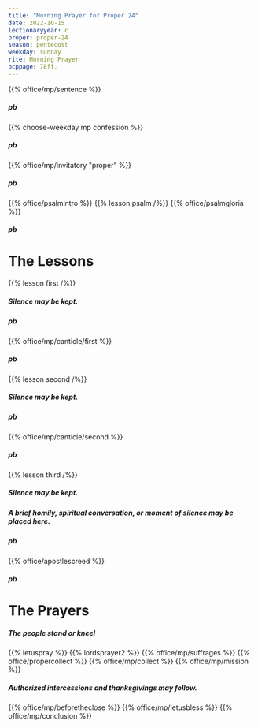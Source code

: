 ```yaml
---
title: "Morning Prayer for Proper 24"
date: 2022-10-15
lectionaryyear: c
proper: proper-24
season: pentecost
weekday: sunday
rite: Morning Prayer
bcppage: 78ff.
---
```


{{% office/mp/sentence %}}
##### pb
{{% choose-weekday mp confession %}}
##### pb
{{% office/mp/invitatory "proper" %}}
##### pb
{{% office/psalmintro %}}
{{% lesson psalm /%}}
{{% office/psalmgloria %}}
##### pb
# The Lessons
{{% lesson first /%}}
##### Silence may be kept.
##### pb
{{% office/mp/canticle/first %}}
##### pb
{{% lesson second /%}}
##### Silence may be kept.
##### pb
{{% office/mp/canticle/second %}}
##### pb
{{% lesson third /%}}
##### Silence may be kept.

##### A brief homily, spiritual conversation, or moment of silence may be placed here.

##### pb
{{% office/apostlescreed %}}
##### pb
# The Prayers

##### The people stand or kneel
{{% letuspray %}}
{{% lordsprayer2 %}}
{{% office/mp/suffrages %}}
{{% office/propercollect %}}
{{% office/mp/collect %}}
{{% office/mp/mission %}}

##### Authorized intercessions and thanksgivings may follow.

{{% office/mp/beforetheclose %}}
{{% office/mp/letusbless %}}
{{% office/mp/conclusion %}}
